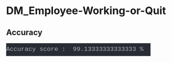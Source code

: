 # DM_Employee-Working-or-Quit

## Accuracy 

![alt text](https://github.com/YogithGT/DM_Employee-Working-or-Quit/blob/main/accuracy.png)
